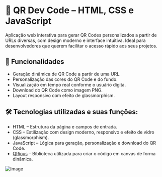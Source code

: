 # 📱 QR Dev Code – HTML, CSS e JavaScript
Aplicação web interativa para gerar QR Codes personalizados a partir de URLs diversas, com design moderno
e interface intuitiva. Ideal para desenvolvedores que querem facilitar o acesso rápido aos seus projetos.

## 🧩 Funcionalidades
 - Geração dinâmica de QR Code a partir de uma URL.
 - Personalização das cores do QR Code e do fundo.
 - Visualização em tempo real conforme o usuário digita.
 - Download do QR Code como imagem PNG.
 - Layout responsivo com efeito de glassmorphism.

## 🛠️ Tecnologias utilizadas e suas funções:
 - HTML – Estrutura da página e campos de entrada.
 - CSS – Estilização com design moderno, responsivo e efeito de vidro (glassmorphism).
 - JavaScript – Lógica para geração, personalização e download do QR Code.
 - [QRious](https://www.npmjs.com/package/qrious) – Biblioteca utilizada para criar o código em canvas de forma dinâmica.

![Image](https://github.com/user-attachments/assets/3d69fb37-824e-4900-a58c-02607a1030fe)
